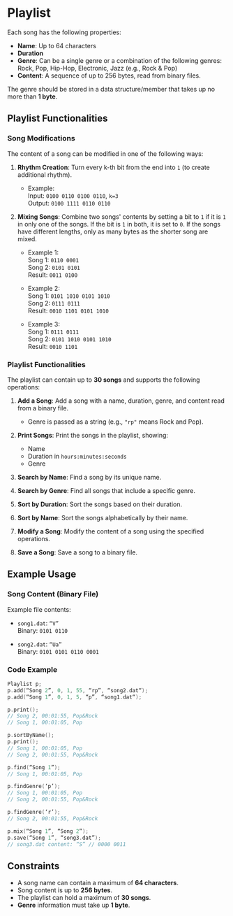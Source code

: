 
# Playlist 

Each song has the following properties:

- **Name**: Up to 64 characters
- **Duration**
- **Genre**: Can be a single genre or a combination of the following genres: Rock, Pop, Hip-Hop, Electronic, Jazz (e.g., Rock & Pop)
- **Content**: A sequence of up to 256 bytes, read from binary files.

The genre should be stored in a data structure/member that takes up no more than **1 byte**.

## Playlist Functionalities

### Song Modifications
The content of a song can be modified in one of the following ways:

1. **Rhythm Creation**: Turn every k-th bit from the end into `1` (to create additional rhythm).
    - Example:  
    Input: `0100 0110 0100 0110`, `k=3`  
    Output: `0100 1111 0110 0110`

2. **Mixing Songs**: Combine two songs' contents by setting a bit to `1` if it is `1` in only one of the songs. If the bit is `1` in both, it is set to `0`. If the songs have different lengths, only as many bytes as the shorter song are mixed.
    - Example 1:  
      Song 1: `0110 0001`  
      Song 2: `0101 0101`  
      Result: `0011 0100`

    - Example 2:  
      Song 1: `0101 1010 0101 1010`  
      Song 2: `0111 0111`  
      Result: `0010 1101 0101 1010`

    - Example 3:  
      Song 1: `0111 0111`  
      Song 2: `0101 1010 0101 1010`  
      Result: `0010 1101`

### Playlist Functionalities
The playlist can contain up to **30 songs** and supports the following operations:

1. **Add a Song**: Add a song with a name, duration, genre, and content read from a binary file.
    - Genre is passed as a string (e.g., `"rp"` means Rock and Pop).

2. **Print Songs**: Print the songs in the playlist, showing:
    - Name
    - Duration in `hours:minutes:seconds`
    - Genre

3. **Search by Name**: Find a song by its unique name.

4. **Search by Genre**: Find all songs that include a specific genre.

5. **Sort by Duration**: Sort the songs based on their duration.

6. **Sort by Name**: Sort the songs alphabetically by their name.

7. **Modify a Song**: Modify the content of a song using the specified operations.

8. **Save a Song**: Save a song to a binary file.

## Example Usage

### Song Content (Binary File)
Example file contents:

- `song1.dat`: `“V”`  
  Binary: `0101 0110`

- `song2.dat`: `“Ua”`  
  Binary: `0101 0101 0110 0001`

### Code Example
```cpp
Playlist p;
p.add(“Song 2”, 0, 1, 55, “rp”, “song2.dat“);
p.add(“Song 1”, 0, 1, 5, “p”, “song1.dat“);

p.print(); 
// Song 2, 00:01:55, Pop&Rock
// Song 1, 00:01:05, Pop

p.sortByName();
p.print(); 
// Song 1, 00:01:05, Pop
// Song 2, 00:01:55, Pop&Rock

p.find(“Song 1”); 
// Song 1, 00:01:05, Pop

p.findGenre(‘p’);
// Song 1, 00:01:05, Pop
// Song 2, 00:01:55, Pop&Rock

p.findGenre(‘r’);
// Song 2, 00:01:55, Pop&Rock

p.mix(“Song 1”, “Song 2”);
p.save(“Song 1”, “song3.dat”);
// song3.dat content: “S” // 0000 0011
```

## Constraints
- A song name can contain a maximum of **64 characters**.
- Song content is up to **256 bytes**.
- The playlist can hold a maximum of **30 songs**.
- **Genre** information must take up **1 byte**.
